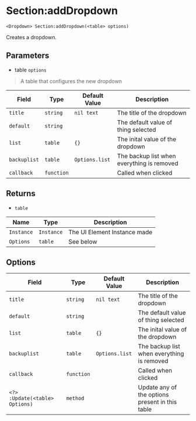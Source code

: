 # Section:addDropdown
```
<Dropdown> Section:addDropdown(<table> options)
```
Creates a dropdown.

## Parameters
* table `options`
> A table that configures the new dropdown

| Field        | Type       | Default Value  | Description                                |
| ------------ | ---------- | -------------- | ------------------------------------------ |
| `title`      | `string`   | `nil text`     | The title of the dropdown                  |
| `default`    | `string`   |                | The default value of thing selected        |
| `list`       | `table`    | `{}`           | The inital value of the dropdown           |
| `backuplist` | `table`    | `Options.list` | The backup list when everything is removed |
| `callback`   | `function` |                | Called when clicked                        |

## Returns
* `table`

| Name       | Type       | Description                  |
| ---------- | ---------- | ---------------------------- |
| `Instance` | `Instance` | The UI Element Instance made |
| `Options`  | `table`    | See below                    |

## Options
| Field                            | Type       | Default Value  | Description                                     |
| -------------------------------- | ---------- | -------------- | ----------------------------------------------- |
| `title`                          | `string`   | `nil text`     | The title of the dropdown                       |
| `default`                        | `string`   |                | The default value of thing selected             |
| `list`                           | `table`    | `{}`           | The inital value of the dropdown                |
| `backuplist`                     | `table`    | `Options.list` | The backup list when everything is removed      |
| `callback`                       | `function` |                | Called when clicked                             |
| `<?> :Update(<table> Options)`   | `method`   |                | Update any of the options present in this table |